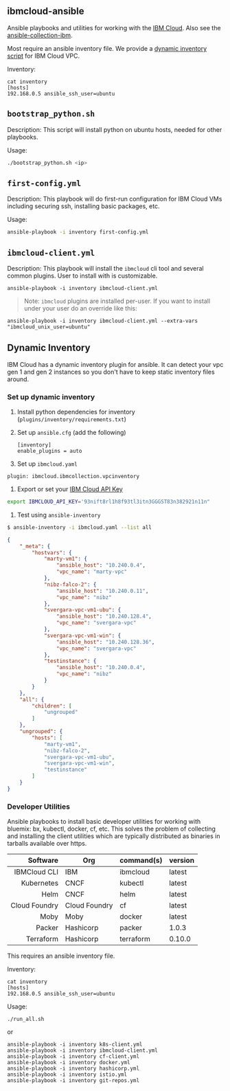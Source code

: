 ibmcloud-ansible
--------------

Ansible playbooks and utilities for working with the [IBM Cloud](https://cloud.ibm.com). Also see the [ansible-collection-ibm](https://github.com/IBM-Cloud/ansible-collection-ibm).

Most require an ansible inventory file. We provide a [dynamic inventory script](https://github.com/nibalizer/ibmcloud-ansible#dynamic-inventory) for IBM Cloud VPC.

Inventory:

```shell
cat inventory
[hosts]
192.168.0.5 ansible_ssh_user=ubuntu
```


## `bootstrap_python.sh`

Description: This script will install python on ubuntu hosts, needed for other playbooks.

Usage:

```bash
./bootstrap_python.sh <ip>
```

## `first-config.yml`

Description: This playbook will do first-run configuration for IBM Cloud VMs including securing ssh, installing basic packages, etc.

Usage:

```bash
ansible-playbook -i inventory first-config.yml
```

## `ibmcloud-client.yml`

Description: This playbook will install the `ibmcloud` cli tool and several common plugins. User to install with is customizable.

```shell
ansible-playbook -i inventory ibmcloud-client.yml
```

> Note: `ibmcloud` plugins are installed per-user. If you want to install under your user do an override like this:

```shell
ansible-playbook -i inventory ibmcloud-client.yml --extra-vars "ibmcloud_unix_user=ubuntu"
```

## Dynamic Inventory

IBM Cloud has a dynamic inventory plugin for ansible. It can detect your vpc gen 1 and gen 2 instances so you don't have to keep static inventory files around.

### Set up dynamic inventory

1. Install python dependencies for inventory (`plugins/inventory/requirements.txt`)

1. Set up `ansible.cfg` (add the following)

    ```
    [inventory]
    enable_plugins = auto
    ```

1. Set up `ibmcloud.yaml`

```
plugin: ibmcloud.ibmcollection.vpcinventory
```

1. Export or set your [IBM Cloud API Key](https://cloud.ibm.com/docs/iam?topic=iam-userapikey#create_user_key)

```bash
export IBMCLOUD_API_KEY='93nift8rl1h8f93tl3itn3GGGST83n382921n11n"
```

1. Test using `ansible-inventory`

```bash
$ ansible-inventory -i ibmcloud.yaml --list all
```
```json
{
    "_meta": {
        "hostvars": {
            "marty-vm1": {
                "ansible_host": "10.240.0.4",
                "vpc_name": "marty-vpc"
            },
            "nibz-falco-2": {
                "ansible_host": "10.240.0.11",
                "vpc_name": "nibz"
            },
            "svergara-vpc-vm1-ubu": {
                "ansible_host": "10.240.128.4",
                "vpc_name": "svergara-vpc"
            },
            "svergara-vpc-vm1-win": {
                "ansible_host": "10.240.128.36",
                "vpc_name": "svergara-vpc"
            },
            "testinstance": {
                "ansible_host": "10.240.0.4",
                "vpc_name": "nibz"
            }
        }
    },
    "all": {
        "children": [
            "ungrouped"
        ]
    },
    "ungrouped": {
        "hosts": [
            "marty-vm1",
            "nibz-falco-2",
            "svergara-vpc-vm1-ubu",
            "svergara-vpc-vm1-win",
            "testinstance"
        ]
    }
}
```

### Developer Utilities

Ansible playbooks to install basic developer utilities for working with bluemix: bx, kubectl, docker, cf, etc. This solves the problem of collecting and installing the client utilities which are typically distributed as binaries in tarballs available over https.

| Software | Org | command(s)  | version  |
|--:|---|---|---|
| IBMCloud CLI  | IBM  | ibmcloud  | latest  |
| Kubernetes  | CNCF  | kubectl  | latest  |
| Helm | CNCF  | helm | latest  |
| Cloud Foundry | Cloud Foundry | cf | latest |
| Moby | Moby | docker | latest  |
| Packer | Hashicorp | packer | 1.0.3 |
| Terraform | Hashicorp | terraform | 0.10.0 |


This requires an ansible inventory file.

Inventory:

```shell
cat inventory
[hosts]
192.168.0.5 ansible_ssh_user=ubuntu
```


Usage:

```shell
./run_all.sh
```

or

```shell
ansible-playbook -i inventory k8s-client.yml
ansible-playbook -i inventory ibmcloud-client.yml
ansible-playbook -i inventory cf-client.yml
ansible-playbook -i inventory docker.yml
ansible-playbook -i inventory hashicorp.yml
ansible-playbook -i inventory istio.yml
ansible-playbook -i inventory git-repos.yml
```


